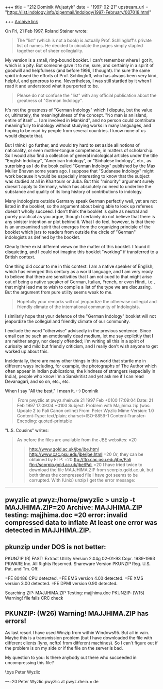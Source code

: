 +++
title = "212 Dominik Wujastyk"
date = "1997-02-21"
upstream_url = "https://list.indology.info/pipermail/indology/1997-February/007018.html"

+++
[Archive link](https://list.indology.info/pipermail/indology/1997-February/007018.html)


On Fri, 21 Feb 1997, Roland Steiner wrote:

> The "list" (which is not a book) is actually Prof. Schlingloff's 
> private list of names. He decided to circulate the pages simply stapled 
> together out of sheer collegiality. 

My version is a small, ring-bound booklet. I can't remember where I got
it, which is a pity.  But someone gave it to me, sure, and certainly in a
spirit of goodwill and helpfulness (and before 1996, I thought).  I'm sure
the same spirit infused the efforts of Prof. Schlingloff, who has always
been very kind, helpful, and generous to me.  Nevertheless, I was still
startled by it when I read it and understood what it purported to be. 

> Please do not confuse the "list" with any official publication about the
> greatness of "German Indology". 

It's not the greatness of "German Indology" which I dispute, but the value
or, ultimately, the meaningfulness of the concept.  "No man is an island,
entire of itself ... I am involved in Mankind", and no person could
contribute meaningfully to indology without studying works in many
languages, and hoping to be read by people from several countries. I know
none of us would dispute that. 

But I think I go further, and would try hard to set aside all notions of
nationality, or even mother-tongue competence, in matters of scholarship.
So I would also find a collection of general indological articles under
the title "English Indology", "American Indology", or "Sinhalese
Indology", etc., as surprising as I do the book called "German Indology" 
published by the Max Muller Bhavan some years ago.  I suppose that
"Sudanese Indology"  might work because it would be especially interesting
to know that the subject was studied at all in Khartoum or Juba.  But this
"minority"  argument surely doesn't apply to Germany, which has absolutely
no need to underline the substance and quality of its long history of
contributions to indology. 

Many indologists outside Germany speak German perfectly well, yet are not
listed in the booklet, so the argument about being able to look up
referees doesn't wholly succeed. I don't think the booklet is quite as
neutral and purely practical as you argue, though I certainly do not
believe that there is any sinister intention or plot behind it.  What I do
feel, however, is that there is an unexamined spirit that emerges from the
organizing principle of the booklet which jars to readers from outside the
circle of "German" indologists as defined by the booklet. 

Clearly there exist different views on the matter of this booklet.  I
found it disquieting, and I could not imagine this booklet "working" if
transferred to a British context. 

One thing did occur to me in this context: I am a native speaker of
English, which has emerged this century as a world language, and I am very
ready to believe that there are sensitivities that I am not cued to that
might arise out of being a native speaker of German, Italian, French, or
even Hindi, i.e., that might lead me to wish to compile a list of the type
we are discussing.  But the argument from pure utility seems weak to me. 

> Hopefully your remarks will not jeopardize the otherwise collegial and
> friendly climate of the international community of Indologists.

I similarly hope that your defence of the "German Indology" booklet will
not jeapordize the collegial and friendly climate of our community. 

I exclude the word "otherwise" advisedly in the previous sentence.  Since
email can be such an emotionally dead medium, let me say explicitly that I
am neither angry, nor deeply offended; I'm writing all this in a spirit of
curiosity and mild but friendly criticism, and I really don't wish anyone
to get worked up about this.

Incidentally, there are many other things in this world that startle me in
different ways including, for example, the photographs of The Author which
often appear in Indian publications, the kindness of strangers (especially
in India), people who know I'm a Sanskritist and yet ask me if I can read
Devanagari, and so on, etc., etc.

When I say 
  "All the best,"
I mean it.  :-)
Dominik





> From pwyzlic at pwyz.rhein.de 21 1997 Feb +0100 17:09:04
Date: 21 Feb 1997 17:09:04 +0100
Subject: Problem with Majjhima.zip (was: Update 2 to Pali Canon online)
From: Peter Wyzlic <pwyzlic at pwyz.rhein.de>
Mime-Version: 1.0
Content-Type: text/plain; charset=ISO-8859-1
Content-Transfer-Encoding: quoted-printable

"L.S. Cousins" <mhcrxlc at dir.mcc.ac.uk> writes:

> As before the files are available from the JBE websites:
>=20
> >http://www.gold.ac.uk/jbe/jbe.html
> >http://www.cac.psu.edu/jbe/jbe.html
>=20
> Or, they can be obtained by FTP:
>=20
> ftp://ftp.cac.psu.edu/jbe/Pali
> ftp://scorpio.gold.ac.uk/jbe/Pali
=20
I have tried twice to download the file MAJJHIMA.ZIP from
scorpio.gold.ac.uk, but both times the compressed file I have got seems
to be corrupted. With (Unix) unzip I get the error message:

----------------------------------------------------
pwyzlic at pwyz:/home/pwyzlic > unzip -t MAJJHIMA.ZIP=20
Archive:  MAJJHIMA.ZIP
    testing: majjhima.doc           =20
  error:  invalid compressed data to inflate
At least one error was detected in MAJJHIMA.ZIP.
-----------------------------------------------------

pkunzip under DOS is not better:
-------------------------------------------------------
PKUNZIP (R)    FAST!    Extract Utility    Version 2.04g  02-01-93
Copr. 1989-1993 PKWARE Inc. All Rights Reserved. Shareware Version
PKUNZIP Reg. U.S. Pat. and Tm. Off.

=FE 80486 CPU detected.
=FE EMS version 4.00 detected.
=FE XMS version 3.00 detected.
=FE DPMI version 0.90 detected.

Searching ZIP: MAJJHIMA.ZIP
Testing: majjhima.doc  PKUNZIP: (W15) Warning! file fails CRC check

PKUNZIP: (W26) Warning! MAJJHIMA.ZIP has errors!
-----------------------------------------------------------

As last resort I have used Winzip from within Windows95. But all in
vain. Maybe this is a transmission problem (but I have downloaded the
file with different clients [lynx, ncftp] from different machines). So
I can't figure out if the problem is on my side or if the file on the
server is bad.

My question to you: Is there anybody out there who succeeded in
uncompressing this file?

\bye
Peter Wyzlic

--=20
Peter Wyzlic                                          pwyzlic at pwyz.rhein.=
de




